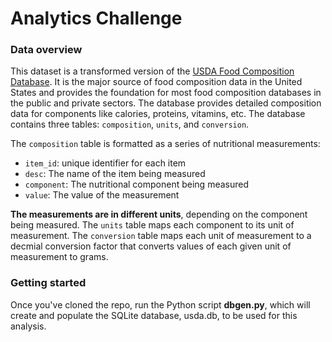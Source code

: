 # Analytics Challenge

### Data overview
This dataset is a transformed version of the [USDA Food Composition Database](https://ndb.nal.usda.gov/ndb/). It is the major source of food composition data in the United States and provides the foundation for most food composition databases in the public and private sectors. The database provides detailed composition data for components like calories, proteins, vitamins, etc. The database contains three tables: `composition`, `units`, and `conversion`.

The `composition` table is formatted as a series of nutritional measurements:
- `item_id`: unique identifier for each item
- `desc`: The name of the item being measured
- `component`: The nutritional component being measured
- `value`: The value of the measurement

**The measurements are in different units**, depending on the component being measured. The `units` table maps each component to its unit of measurement. The `conversion` table maps each unit of measurement to a decmial conversion factor that converts values of each given unit of measurement to grams.

### Getting started
Once you've cloned the repo, run the Python script **dbgen.py**, which will create and populate the SQLite database, usda.db, to be used for this analysis.
